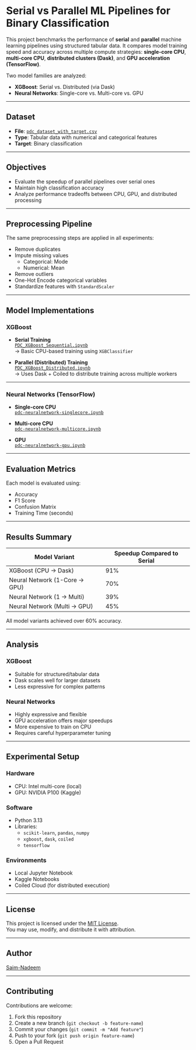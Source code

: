 # Serial vs Parallel ML Pipelines for Binary Classification

This project benchmarks the performance of **serial** and **parallel** machine learning pipelines using structured tabular data. It compares model training speed and accuracy across multiple compute strategies: **single-core CPU**, **multi-core CPU**, **distributed clusters (Dask)**, and **GPU acceleration (TensorFlow)**.

Two model families are analyzed:
- **XGBoost**: Serial vs. Distributed (via Dask)
- **Neural Networks**: Single-core vs. Multi-core vs. GPU

---

## Dataset

- **File**: [`pdc_dataset_with_target.csv`](pdc_dataset_with_target.csv)  
- **Type**: Tabular data with numerical and categorical features  
- **Target**: Binary classification

---

## Objectives

- Evaluate the speedup of parallel pipelines over serial ones  
- Maintain high classification accuracy  
- Analyze performance tradeoffs between CPU, GPU, and distributed processing

---

## Preprocessing Pipeline

The same preprocessing steps are applied in all experiments:

- Remove duplicates  
- Impute missing values  
  - Categorical: Mode  
  - Numerical: Mean  
- Remove outliers  
- One-Hot Encode categorical variables  
- Standardize features with `StandardScaler`

---

## Model Implementations

### XGBoost

- **Serial Training**  
  [`PDC_XGBoost_Sequential.ipynb`](PDC_XGBoost_Sequential.ipynb)  
  → Basic CPU-based training using `XGBClassifier`

- **Parallel (Distributed) Training**  
  [`PDC_XGBoost_Distributed.ipynb`](PDC_XGBoost_Distributed.ipynb)  
  → Uses Dask + Coiled to distribute training across multiple workers

---

### Neural Networks (TensorFlow)

- **Single-core CPU**  
  [`pdc-neuralnetwork-singlecore.ipynb`](pdc-neuralnetwork-singlecore.ipynb)

- **Multi-core CPU**  
  [`pdc-neuralnetwork-multicore.ipynb`](pdc-neuralnetwork-multicore.ipynb)

- **GPU**  
  [`pdc-neuralnetwork-gpu.ipynb`](pdc-neuralnetwork-gpu.ipynb)

---

## Evaluation Metrics

Each model is evaluated using:

- Accuracy  
- F1 Score  
- Confusion Matrix  
- Training Time (seconds)

---

## Results Summary

| Model Variant                  | Speedup Compared to Serial |
|-------------------------------|----------------------------|
| XGBoost (CPU → Dask)          | 91%                        |
| Neural Network (1-Core → GPU) | 70%                        |
| Neural Network (1 → Multi)    | 39%                        |
| Neural Network (Multi → GPU)  | 45%                        |

All model variants achieved over 60% accuracy.

---

## Analysis

### XGBoost
- Suitable for structured/tabular data  
- Dask scales well for larger datasets  
- Less expressive for complex patterns

### Neural Networks
- Highly expressive and flexible  
- GPU acceleration offers major speedups  
- More expensive to train on CPU  
- Requires careful hyperparameter tuning

---

## Experimental Setup

### Hardware
- CPU: Intel multi-core (local)  
- GPU: NVIDIA P100 (Kaggle)

### Software
- Python 3.13  
- Libraries:  
  - `scikit-learn`, `pandas`, `numpy`  
  - `xgboost`, `dask`, `coiled`  
  - `tensorflow`

### Environments
- Local Jupyter Notebook  
- Kaggle Notebooks  
- Coiled Cloud (for distributed execution)

---

## License

This project is licensed under the [MIT License](LICENSE).  
You may use, modify, and distribute it with attribution.

---

## Author

[Saim-Nadeem](https://github.com/Saim-Nadeem)

---

## Contributing

Contributions are welcome:

1. Fork this repository  
2. Create a new branch (`git checkout -b feature-name`)  
3. Commit your changes (`git commit -m "Add feature"`)  
4. Push to your fork (`git push origin feature-name`)  
5. Open a Pull Request
